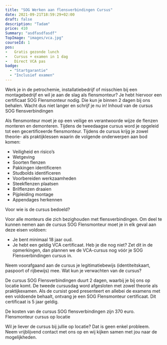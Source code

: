 ```yaml
---
title: "SOG Werken aan flensverbindingen Cursus"
date: 2021-09-21T18:59:29+02:00
draft: false
description: "Tadam"
price: 410
Summary: "asdfasdfasdf"
TopImage: "images/vca.jpg"
courseId: 1
pos:
-   Gratis gezonde lunch
-   Cursus + examen in 1 dag
-   Direct VCA pas
badge:
  - "Startgarantie"
  - "Inclusief examen"
---
```


Werk je in de petrochemie, installatiebedrijf of misschien bij een montagebedrijf en wil je aan de slag als flensmonteur? Je hebt hiervoor een certificaat SOG Flensmonteur nodig. Die kun je binnen 2 dagen bij ons behalen. Wacht dus niet langer en schrijf je nu in!
Inhoud van de cursus SOG flensverbindingen

Als flensmonteur moet je op een veilige en verantwoorde wijze de flenzen monteren en demonteren. Tijdens de tweedaagse cursus word je opgeleid tot een gecertificeerde flensmonteur. Tijdens de cursus krijg je zowel theorie- als praktijklessen waarin de volgende onderwerpen aan bod komen:

- Veiligheid en risico’s
- Wetgeving
- Soorten flenzen
- Pakkingen identificeren
- Studbolds identificeren
- Voorbereiden werkzaamheden
- Steekflenzen plaatsen
- Brilflenzen draaien
- Pijpleiding montage
- Appendages herkennen

Voor wie is de cursus bedoeld?

Voor alle monteurs die zich bezighouden met flensverbindingen. Om deel te kunnen nemen aan de cursus SOG Flensmonteur moet je in elk geval aan deze eisen voldoen:

- Je bent minimaal 18 jaar oud.
- Je hebt een geldig VCA certificaat. Heb je die nog niet? Zet dit in de opmerkingen, dan plannen we de VCA-cursus nog vóór je SOG Flensverbindingen cursus in.

Neem voorafgaand aan de cursus je legitimatiebewijs (identiteitskaart, paspoort of rijbewijs) mee.
Wat kun je verwachten van de cursus?

De cursus SOG Flensverbindingen duurt 2 dagen, waarbij je bij ons op locatie komt. De tweede cursusdag word afgesloten met zowel theorie als praktijkexamen. Als de cursist goed presenteert en allebei de examens met een voldoende behaalt, ontvang je een SOG Flensmonteur certificaat. Dit certificaat is 5 jaar geldig.

De kosten van de cursus SOG flensverbindingen zijn 370 euro.
Flensmonteur cursus op locatie

Wil je liever de cursus bij jullie op locatie? Dat is geen enkel probleem. Neem vrijblijvend contact met ons op en wij kijken samen met jou naar de mogelijkheden.